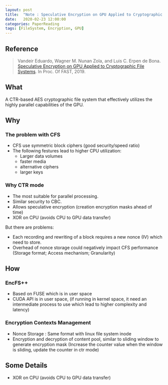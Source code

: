 ```yaml
---
layout: post
title:  "Note : Speculative Encryption on GPU Applied to Cryptographic File Systems"
date:   2020-02-23 12:00:00
categories: PaperReading
tags: [FileSystem, Encryption, GPU]
---
```


## Reference

> Vandeir Eduardo, Wagner M. Nunan Zola, and Luis C. Erpen de Bona. [Speculative Encryption on GPU Applied to Cryptographic File Systems](https://www.usenix.org/system/files/fast19-eduardo.pdf). In Proc. Of FAST, 2019.

## What

A CTR-based AES cryptographic file system that effectively utilizes the highly parallel capabilities of the GPU.
<!-- more -->
## Why

### The problem with CFS

* CFS use symmetric block ciphers (good security/speed ratio)
* The following festures lead to higher CPU utilization:
    * Larger data volumes
    * faster media
    * alternative ciphers
    * larger keys

### Why CTR mode

* The most suitable for parallel processing.
* Similar security to CBC.
* Allows speculative encryption (creation encryption masks ahead of time)
* XOR on CPU (avoids CPU to GPU data transfer)

But there are problems:

* Each recording and rewriting of a block requires a new nonce (IV) which need to store.
* Overhead of nonce storage could negatively impact CFS performance (Storage format; Access mechanism; Granularity)

## How

### EncFS++

* Based on FUSE which is in user space
* CUDA API is in user space, (if running in kernel space, it need an intermediate process to use which lead to higher complexity and latency)

### Encryption Contexts Management

* Nonce Storage : Same format with linux file system inode
* Encryption and decryption of content pool, similar to sliding window to generate encryption mask (Increase the counter value when the window is sliding, update the counter in ctr mode)

## Some Details

* XOR on CPU (avoids CPU to GPU data transfer)
